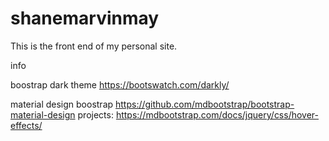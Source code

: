 # shanemarvinmay
This is the front end of my personal site.


info 

boostrap dark theme
https://bootswatch.com/darkly/

material design boostrap 
https://github.com/mdbootstrap/bootstrap-material-design
projects: https://mdbootstrap.com/docs/jquery/css/hover-effects/